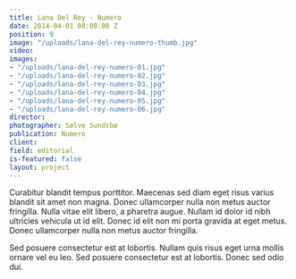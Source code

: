 ```yaml
---
title: Lana Del Rey - Numero
date: 2014-04-01 00:00:00 Z
position: 9
image: "/uploads/lana-del-rey-numero-thumb.jpg"
video: 
images:
- "/uploads/lana-del-rey-numero-01.jpg"
- "/uploads/lana-del-rey-numero-02.jpg"
- "/uploads/lana-del-rey-numero-03.jpg"
- "/uploads/lana-del-rey-numero-04.jpg"
- "/uploads/lana-del-rey-numero-05.jpg"
- "/uploads/lana-del-rey-numero-06.jpg"
director: 
photographer: Sølve Sundsbø
publication: Numero
client: 
field: editorial
is-featured: false
layout: project
---
```


Curabitur blandit tempus porttitor. Maecenas sed diam eget risus varius blandit sit amet non magna. Donec ullamcorper nulla non metus auctor fringilla. Nulla vitae elit libero, a pharetra augue. Nullam id dolor id nibh ultricies vehicula ut id elit. Donec id elit non mi porta gravida at eget metus. Donec ullamcorper nulla non metus auctor fringilla.

Sed posuere consectetur est at lobortis. Nullam quis risus eget urna mollis ornare vel eu leo. Sed posuere consectetur est at lobortis. Donec sed odio dui.